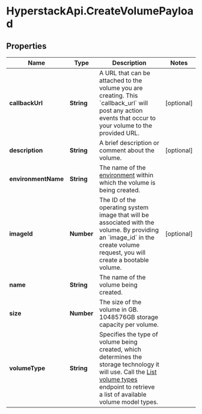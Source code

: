 # HyperstackApi.CreateVolumePayload

## Properties

Name | Type | Description | Notes
------------ | ------------- | ------------- | -------------
**callbackUrl** | **String** | A URL that can be attached to the volume you are creating. This &#x60;callback_url&#x60; will post any action events that occur to your volume to the provided URL. | [optional] 
**description** | **String** | A brief description or comment about the volume. | [optional] 
**environmentName** | **String** | The name of the [environment](https://infrahub-doc.nexgencloud.com/docs/features/environments-available-features) within which the volume is being created. | 
**imageId** | **Number** | The ID of the operating system image that will be associated with the volume. By providing an &#x60;image_id&#x60; in the create volume request, you will create a bootable volume. | [optional] 
**name** | **String** | The name of the volume being created. | 
**size** | **Number** | The size of the volume in GB. 1048576GB storage capacity per volume. | 
**volumeType** | **String** | Specifies the type of volume being created, which determines the storage technology it will use. Call the [List volume types](https://infrahub-api-doc.nexgencloud.com/#get-/core/volumes) endpoint to retrieve a list of available volume model types. | 


